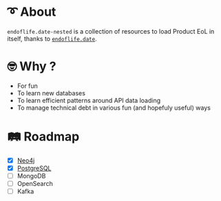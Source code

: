 # ➰ About

`endoflife.date-nested` is a collection of resources to load Product EoL in itself,
thanks to [`endoflife.date`](https://endoflife.date/).

# 🤓 Why ?

- For fun
- To learn new databases
- To learn efficient patterns around API data loading
- To manage technical debt in various fun (and hopefuly useful) ways

# 🛤️ Roadmap

- [x] [Neo4j](https://neo4j.com/)
- [x] [PostgreSQL](https://www.postgresql.org/)
- [ ] MongoDB
- [ ] OpenSearch
- [ ] Kafka
